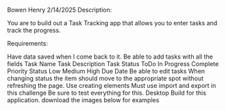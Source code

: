 Bowen Henry
2/14/2025
Description:

You are to build out a Task Tracking app that allows you to enter tasks and track the progress.


Requirements:

Have data saved when I come back to it.
Be able to add tasks with all the fields
Task Name
Task Description
Task Status
ToDo
In Progress
Complete
Priority Status
Low
Medium
High
Due Date
Be able to edit tasks
When changing status the item should move to the appropriate spot without refreshing the page.
Use creating elements
Must use import and export in this challenge
Be sure to test everything for this.
Desktop Build for this application.
download the images below for examples
